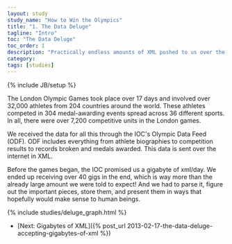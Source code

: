 ```yaml
---
layout: study
study_name: "How to Win the Olympics"
title: "1. The Data Deluge"
tagline: "Intro"
toc: "The Data Deluge"
toc_order: 1
description: "Practically endless amounts of XML pushed to us over the Internet from LOCOG."
category: 
tags: [studies]
---
```

{% include JB/setup %}

The London Olympic Games took place over 17 days and involved over 32,000 athletes from 204 countries around the world. These athletes competed in 304 medal-awarding events spread across 36 different sports. In all, there were over 7,200 competitive units in the London games. 

We received the data for all this through the IOC's Olympic Data Feed (ODF). ODF includes everything from athlete biographies to competition results to records broken and medals awarded. This data is sent over the internet in XML. 

Before the games began, the IOC promised us a gigabyte of xml/day. We ended up receiving over 40 gigs in the end, which is way more than the already large amount we were told to expect!  And we had to parse it, figure out the important pieces, store them, and present them in ways that hopefully would make sense to human beings.

{% include studies/deluge_graph.html %}

* [Next: Gigabytes of XML]({% post_url 2013-02-17-the-data-deluge-accepting-gigabytes-of-xml %})
